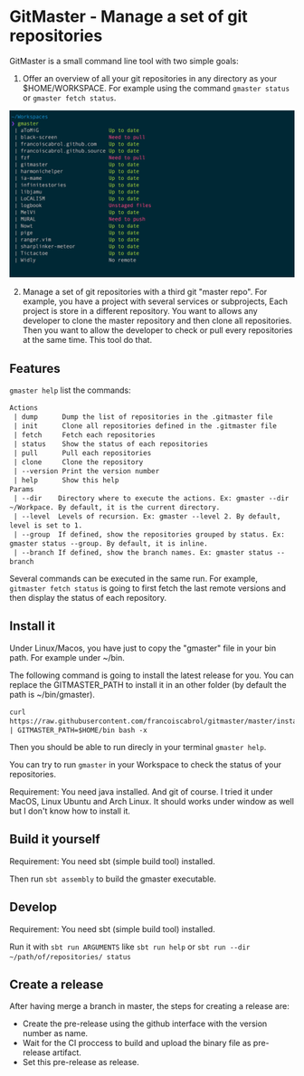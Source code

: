 GitMaster - Manage a set of git repositories
=========

GitMaster is a small command line tool with two simple goals:

1. Offer an overview of all your git repositories in any directory as your $HOME/WORKSPACE. For example using the command `gmaster status` or `gmaster fetch status`.
<img src="./gitmaster_1.png" >

2. Manage a set of git repositories with a third git "master repo". For example, you have a project with several services or subprojects, Each project is store in a different repository. You want to allows any developer to clone the master repository and then clone all repositories. Then you want to allow the developer to check or pull every repositories at the same time. This tool do that.

Features
--------
`gmaster help` list the commands:

```
Actions
 | dump      Dump the list of repositories in the .gitmaster file
 | init      Clone all repositories defined in the .gitmaster file
 | fetch     Fetch each repositories
 | status    Show the status of each repositories
 | pull      Pull each repositories
 | clone     Clone the repository
 | --version Print the version number
 | help      Show this help
Params
 | --dir    Directory where to execute the actions. Ex: gmaster --dir ~/Workpace. By default, it is the current directory.
 | --level  Levels of recursion. Ex: gmaster --level 2. By default, level is set to 1.
 | --group  If defined, show the repositories grouped by status. Ex: gmaster status --group. By default, it is inline.
 | --branch If defined, show the branch names. Ex: gmaster status --branch
```

Several commands can be executed in the same run. 
For example, `gitmaster fetch status` is going to first fetch the last remote versions and then display the status of each repository.

Install it
----------

Under Linux/Macos, you have just to copy the "gmaster" file in your bin path. For example under ~/bin.

The following command is going to install the latest release for you. You can replace the GITMASTER_PATH to install it in an other folder (by default the path is ~/bin/gmaster).
```
curl https://raw.githubusercontent.com/francoiscabrol/gitmaster/master/install.sh | GITMASTER_PATH=$HOME/bin bash -x
```

Then you should be able to run direcly in your terminal `gmaster help`.

You can try to run `gmaster` in your Workspace to check the status of your repositories.

Requirement: You need java installed. And git of course.
I tried it under MacOS, Linux Ubuntu and Arch Linux. It should works under window as well but I don't know how to install it.

Build it yourself
-----------------

Requirement: You need sbt (simple build tool) installed.

Then run `sbt assembly` to build the gmaster executable.

Develop
----------

Requirement: You need sbt (simple build tool) installed.

Run it with `sbt run ARGUMENTS` like `sbt run help` or `sbt run --dir ~/path/of/repositories/ status`

Create a release
----------------

After having merge a branch in master, the steps for creating a release are:
- Create the pre-release using the github interface with the version number as name.
- Wait for the CI proccess to build and upload the binary file as pre-release artifact.
- Set this pre-release as release.
